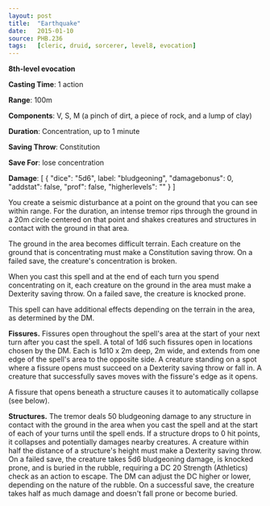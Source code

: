 ```yaml
---
layout: post
title:  "Earthquake"
date:   2015-01-10
source: PHB.236
tags:   [cleric, druid, sorcerer, level8, evocation]
---
```


**8th-level evocation**

**Casting Time**: 1 action

**Range**: 100m

**Components**: V, S, M (a pinch of dirt, a piece of rock, and a lump of clay)

**Duration**: Concentration, up to 1 minute

**Saving Throw**: Constitution

**Save For**: lose concentration

**Damage**: [ { "dice": "5d6", label: "bludgeoning", "damagebonus": 0, "addstat": false, "prof": false, "higherlevels": "" } ]

You create a seismic disturbance at a point on the ground that you can see within range. For the duration, an intense tremor rips through the ground in a 20m circle centered on that point and shakes creatures and structures in contact with the ground in that area.

The ground in the area becomes difficult terrain. Each creature on the ground that is concentrating must make a Constitution saving throw. On a failed save, the creature's concentration is broken.

When you cast this spell and at the end of each turn you spend concentrating on it, each creature on the ground in the area must make a Dexterity saving throw. On a failed save, the creature is knocked prone.

This spell can have additional effects depending on the terrain in the area, as determined by the DM.

**Fissures.** Fissures open throughout the spell's area at the start of your next turn after you cast the spell. A total of 1d6 such fissures open in locations chosen by the DM. Each is 1d10 x 2m deep, 2m wide, and extends from one edge of the spell's area to the opposite side. A creature standing on a spot where a fissure opens must succeed on a Dexterity saving throw or fall in. A creature that successfully saves moves with the fissure's edge as it opens.

A fissure that opens beneath a structure causes it to automatically collapse (see below).

**Structures.** The tremor deals 50 bludgeoning damage to any structure in contact with the ground in the area when you cast the spell and at the start of each of your turns until the spell ends. If a structure drops to 0 hit points, it collapses and potentially damages nearby creatures. A creature within half the distance of a structure's height must make a Dexterity saving throw. On a failed save, the creature takes 5d6 bludgeoning damage, is knocked prone, and is buried in the rubble, requiring a DC 20 Strength (Athletics) check as an action to escape. The DM can adjust the DC higher or lower, depending on the nature of the rubble. On a successful save, the creature takes half as much damage and doesn't fall prone or become buried.
